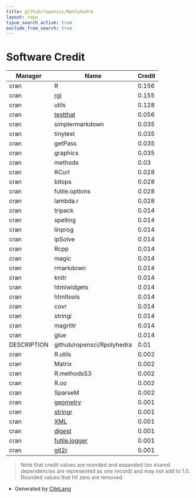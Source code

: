 ```yaml
---
title: github/ropensci/Rpolyhedra
layout: repo
tipue_search_active: true
exclude_from_search: true
---
```

# Software Credit

|Manager|Name|Credit|
|-------|----|------|
|cran|R|0.156|
|cran|[rgl](https://github.com/dmurdoch/rgl)|0.155|
|cran|utils|0.128|
|cran|[testthat](https://testthat.r-lib.org)|0.056|
|cran|simplermarkdown|0.035|
|cran|tinytest|0.035|
|cran|getPass|0.035|
|cran|graphics|0.035|
|cran|methods|0.03|
|cran|RCurl|0.028|
|cran|bitops|0.028|
|cran|futile.options|0.028|
|cran|lambda.r|0.028|
|cran|tripack|0.014|
|cran|spelling|0.014|
|cran|linprog|0.014|
|cran|lpSolve|0.014|
|cran|Rcpp|0.014|
|cran|magic|0.014|
|cran|rmarkdown|0.014|
|cran|knitr|0.014|
|cran|htmlwidgets|0.014|
|cran|htmltools|0.014|
|cran|covr|0.014|
|cran|stringi|0.014|
|cran|magrittr|0.014|
|cran|glue|0.014|
|DESCRIPTION|github/ropensci/Rpolyhedra|0.01|
|cran|R.utils|0.002|
|cran|Matrix|0.002|
|cran|R.methodsS3|0.002|
|cran|R.oo|0.002|
|cran|SparseM|0.002|
|cran|[geometry](https://davidcsterratt.github.io/geometry)|0.001|
|cran|[stringr](http://stringr.tidyverse.org)|0.001|
|cran|[XML](http://www.omegahat.net/RSXML/)|0.001|
|cran|[digest](https://github.com/eddelbuettel/digest)|0.001|
|cran|[futile.logger](NA)|0.001|
|cran|[git2r](https://docs.ropensci.org/git2r/ (website))|0.001|


> Note that credit values are rounded and expanded (so shared dependencies are represented as one record) and may not add to 1.0. Rounded values that hit zero are removed.


- Generated by [CiteLang](https://github.com/vsoch/citelang)
